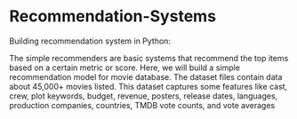 # Recommendation-Systems
Building recommendation system in Python:

The simple recommenders are basic systems that recommend the top items based on a certain metric or score. Here, we will build a simple recommendation model for movie database.
The dataset files contain data about 45,000+ movies listed.
This dataset captures some features like cast, crew, plot keywords, budget, revenue, posters, release dates, languages, production companies, countries, TMDB vote counts, and vote averages 
